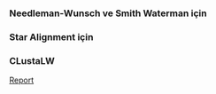 
### Needleman-Wunsch ve Smith Waterman için
### Star Alignment için
### CLustaLW



[Report](https://github.com/can-ok/BIL458_Bioinformatic/files/4606860/Report.pdf)

